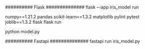 ########## Flask ##############
flask –-app iris_model run

numpy==1.21.2
pandas
scikit-learn==1.3.2
matplotlib
pylint
pytest
joblib==1.3.2
flask
flask run


python model.py

########## Fastapi ##############
fastapi run iris_model.py
